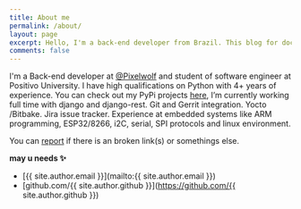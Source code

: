 ```yaml
---
title: About me
permalink: /about/
layout: page
excerpt: Hello, I'm a back-end developer from Brazil. This blog for documentation about my programming journey.
comments: false
---
```


I'm a Back-end developer at [@Pixelwolf](www.pixelwolf.com.br) and student of software engineer at Positivo University.
I have high qualifications on Python with 4+ years of experience. You can check out my PyPi projects [here](https://pypi.org/user/pimoroni/), I’m currently working full time with django and django-rest.
Git and Gerrit integration. Yocto /Bitbake. Jira issue tracker.
Experience at embedded systems like ARM programming, ESP32/8266, i2C, serial, SPI protocols and linux environment.

You can [report](http://github.com/arturgoms/arturgoms.github.io/issues/new) if there is an broken link(s) or somethings else.

**may u needs ✨**

- [{{ site.author.email }}](mailto:{{ site.author.email }})
- [github.com/{{ site.author.github }}](https://github.com/{{ site.author.github }})
